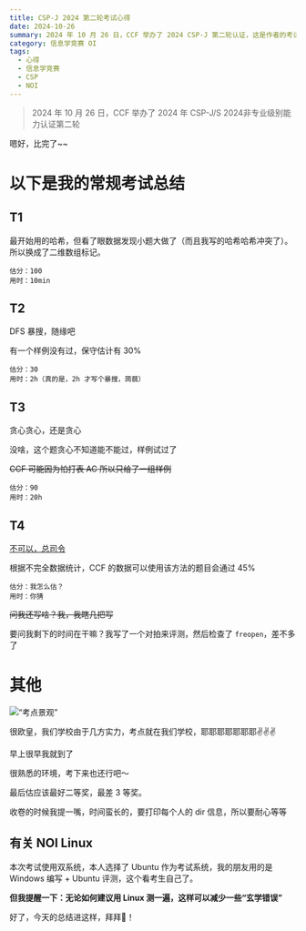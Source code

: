 ```yaml
---
title: CSP-J 2024 第二轮考试心得
date: 2024-10-26
summary: 2024 年 10 月 26 日，CCF 举办了 2024 CSP-J 第二轮认证，这是作者的考试心得
category: 信息学竞赛 OI
tags:
  - 心得
  - 信息学竞赛
  - CSP
  - NOI
---
```

> 2024 年 10 月 26 日，CCF 举办了 2024 年 CSP-J/S 2024非专业级别能力认证第二轮

嗯好，比完了~~

# 以下是我的常规考试总结

## T1

最开始用的哈希，但看了眼数据发现小题大做了（而且我写的哈希哈希冲突了）。所以换成了二维数组标记。

```plaintext
估分：100
用时：10min
```

## T2

DFS 暴搜，随缘吧

有一个样例没有过，保守估计有 30%

```plaintext
估分：30
用时：2h（真的是，2h 才写个暴搜，蒟蒻）
```

## T3

贪心贪心，还是贪心

没啥，这个题贪心不知道能不能过，样例试过了

~~CCF 可能因为怕打表 AC 所以只给了一组样例~~

```plaintext
估分：90
用时：20h
```

## T4

[不可以，总司令](https://www.luogu.com/discuss/525529)

根据不完全数据统计，CCF 的数据可以使用该方法的题目会通过 45%

```plaintext
估分：我怎么估？
用时：你猜
```

~~问我还写啥？我，我瞎几把写~~

要问我剩下的时间在干嘛？我写了一个对拍来评测，然后检查了 `freopen`，差不多了

# 其他

![“考点景观”](https://cdn.jsdelivr.net/gh/FrederickBun/upyun-rhimgcdn@img/upload/32601729916920_.pic-20241026-1729919043897-384bf7e6e4e7ad14.webp)

很欧皇，我们学校由于几方实力，考点就在我们学校，耶耶耶耶耶耶耶✌️✌️✌️

早上很早我就到了

很熟悉的环境，考下来也还行吧～

最后估应该最好二等奖，最差 3 等奖。

收卷的时候我提一嘴，时间蛮长的，要打印每个人的 dir 信息，所以要耐心等等


## 有关 NOI Linux

本次考试使用双系统，本人选择了 Ubuntu 作为考试系统，我的朋友用的是 Windows 编写 + Ubuntu 评测，这个看考生自己了。

**但我提醒一下：无论如何建议用 Linux 测一遍，这样可以减少一些“玄学错误”**

好了，今天的总结进这样，拜拜👋！